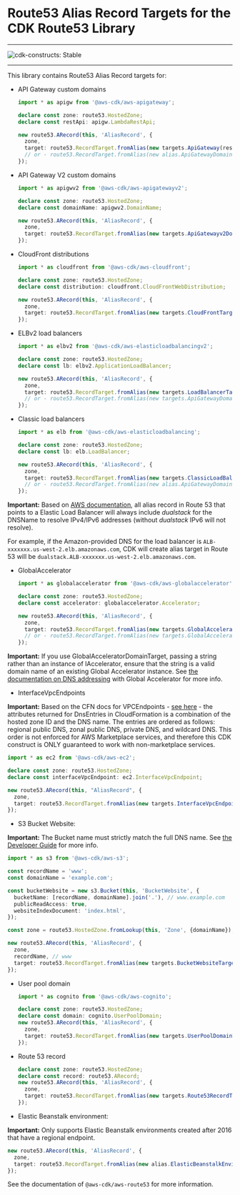 # Route53 Alias Record Targets for the CDK Route53 Library
<!--BEGIN STABILITY BANNER-->

---

![cdk-constructs: Stable](https://img.shields.io/badge/cdk--constructs-stable-success.svg?style=for-the-badge)

---

<!--END STABILITY BANNER-->

This library contains Route53 Alias Record targets for:

* API Gateway custom domains

  ```ts
  import * as apigw from '@aws-cdk/aws-apigateway';

  declare const zone: route53.HostedZone;
  declare const restApi: apigw.LambdaRestApi;

  new route53.ARecord(this, 'AliasRecord', {
    zone,
    target: route53.RecordTarget.fromAlias(new targets.ApiGateway(restApi)),
    // or - route53.RecordTarget.fromAlias(new alias.ApiGatewayDomain(domainName)),
  });
  ```

* API Gateway V2 custom domains

  ```ts
  import * as apigwv2 from '@aws-cdk/aws-apigatewayv2';

  declare const zone: route53.HostedZone;
  declare const domainName: apigwv2.DomainName;

  new route53.ARecord(this, 'AliasRecord', {
    zone,
    target: route53.RecordTarget.fromAlias(new targets.ApiGatewayv2DomainProperties(domainName.regionalDomainName, domainName.regionalHostedZoneId)),
  });
  ```

* CloudFront distributions

  ```ts
  import * as cloudfront from '@aws-cdk/aws-cloudfront';

  declare const zone: route53.HostedZone;
  declare const distribution: cloudfront.CloudFrontWebDistribution;

  new route53.ARecord(this, 'AliasRecord', {
    zone,
    target: route53.RecordTarget.fromAlias(new targets.CloudFrontTarget(distribution)),
  });
  ```

* ELBv2 load balancers

  ```ts
  import * as elbv2 from '@aws-cdk/aws-elasticloadbalancingv2';
  
  declare const zone: route53.HostedZone;
  declare const lb: elbv2.ApplicationLoadBalancer;

  new route53.ARecord(this, 'AliasRecord', {
    zone,
    target: route53.RecordTarget.fromAlias(new targets.LoadBalancerTarget(lb)),
    // or - route53.RecordTarget.fromAlias(new targets.ApiGatewayDomain(domainName)),
  });
  ```

* Classic load balancers

  ```ts
  import * as elb from '@aws-cdk/aws-elasticloadbalancing';
  
  declare const zone: route53.HostedZone;
  declare const lb: elb.LoadBalancer;

  new route53.ARecord(this, 'AliasRecord', {
    zone,
    target: route53.RecordTarget.fromAlias(new targets.ClassicLoadBalancerTarget(lb)),
    // or - route53.RecordTarget.fromAlias(new alias.ApiGatewayDomain(domainName)),
  });
  ```

**Important:** Based on [AWS documentation](https://aws.amazon.com/de/premiumsupport/knowledge-center/alias-resource-record-set-route53-cli/), all alias record in Route 53 that points to a Elastic Load Balancer will always include *dualstack* for the DNSName to resolve IPv4/IPv6 addresses (without *dualstack* IPv6 will not resolve).

For example, if the Amazon-provided DNS for the load balancer is `ALB-xxxxxxx.us-west-2.elb.amazonaws.com`, CDK will create alias target in Route 53 will be `dualstack.ALB-xxxxxxx.us-west-2.elb.amazonaws.com`.

* GlobalAccelerator

  ```ts
  import * as globalaccelerator from '@aws-cdk/aws-globalaccelerator';

  declare const zone: route53.HostedZone;
  declare const accelerator: globalaccelerator.Accelerator;

  new route53.ARecord(this, 'AliasRecord', {
    zone,
    target: route53.RecordTarget.fromAlias(new targets.GlobalAcceleratorTarget(accelerator)),
    // or - route53.RecordTarget.fromAlias(new targets.GlobalAcceleratorDomainTarget('xyz.awsglobalaccelerator.com')),
  });
  ```

**Important:** If you use GlobalAcceleratorDomainTarget, passing a string rather than an instance of IAccelerator, ensure that the string is a valid domain name of an existing Global Accelerator instance.
See [the documentation on DNS addressing](https://docs.aws.amazon.com/global-accelerator/latest/dg/dns-addressing-custom-domains.dns-addressing.html) with Global Accelerator for more info.

* InterfaceVpcEndpoints

**Important:** Based on the CFN docs for VPCEndpoints - [see here](attrDnsEntries) - the attributes returned for DnsEntries in CloudFormation is a combination of the hosted zone ID and the DNS name. The entries are ordered as follows: regional public DNS, zonal public DNS, private DNS, and wildcard DNS. This order is not enforced for AWS Marketplace services, and therefore this CDK construct is ONLY guaranteed to work with non-marketplace services.

  ```ts
  import * as ec2 from '@aws-cdk/aws-ec2';

  declare const zone: route53.HostedZone;
  declare const interfaceVpcEndpoint: ec2.InterfaceVpcEndpoint;

  new route53.ARecord(this, "AliasRecord", {
    zone,
    target: route53.RecordTarget.fromAlias(new targets.InterfaceVpcEndpointTarget(interfaceVpcEndpoint)),
  });
  ```

* S3 Bucket Website:

**Important:** The Bucket name must strictly match the full DNS name.
See [the Developer Guide](https://docs.aws.amazon.com/Route53/latest/DeveloperGuide/getting-started.html) for more info.

  ```ts
  import * as s3 from '@aws-cdk/aws-s3';
  
  const recordName = 'www';
  const domainName = 'example.com';

  const bucketWebsite = new s3.Bucket(this, 'BucketWebsite', {
    bucketName: [recordName, domainName].join('.'), // www.example.com
    publicReadAccess: true,
    websiteIndexDocument: 'index.html',
  });

  const zone = route53.HostedZone.fromLookup(this, 'Zone', {domainName}); // example.com

  new route53.ARecord(this, 'AliasRecord', {
    zone,
    recordName, // www
    target: route53.RecordTarget.fromAlias(new targets.BucketWebsiteTarget(bucketWebsite)),
  });
  ```

* User pool domain

  ```ts
  import * as cognito from '@aws-cdk/aws-cognito';

  declare const zone: route53.HostedZone;
  declare const domain: cognito.UserPoolDomain;
  new route53.ARecord(this, 'AliasRecord', {
    zone,
    target: route53.RecordTarget.fromAlias(new targets.UserPoolDomainTarget(domain)),
  });
  ```

* Route 53 record

  ```ts
  declare const zone: route53.HostedZone;
  declare const record: route53.ARecord;
  new route53.ARecord(this, 'AliasRecord', {
    zone,
    target: route53.RecordTarget.fromAlias(new targets.Route53RecordTarget(record)),
  });
  ```

* Elastic Beanstalk environment:

**Important:** Only supports Elastic Beanstalk environments created after 2016 that have a regional endpoint.

  ```ts
  new route53.ARecord(this, 'AliasRecord', {
    zone,
    target: route53.RecordTarget.fromAlias(new alias.ElasticBeanstalkEnvironmentEndpointTarget(ebsEnvironmentUrl)),
  });
  ```

See the documentation of `@aws-cdk/aws-route53` for more information.
